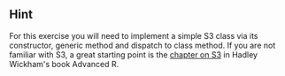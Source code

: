 ## Hint

For this exercise you will need to implement a simple S3 class via its constructor, generic method and dispatch to class method. If you are not familiar with S3, a great starting point is the [chapter on S3](http://adv-r.hadley.nz/s3.html) in Hadley Wickham's book Advanced R.
